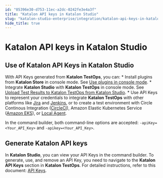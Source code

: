 ```yaml
---
id: "05396e30-d753-11ec-a2dc-0242fe3e4a3f"
title: "Katalon API keys in Katalon Studio"
slug: "katalon-studio-enterprise/integration/katalon-api-keys-in-katalon-studio"
hide_title: true
---
```


# <a id="id_1" class="anchor_top_offset"/><a id="ariaid-title1" class="anchor_top_offset"/>Katalon API keys in Katalon Studio


## Use of Katalon API Keys in Katalon Studio

<p xmlns="http://www.w3.org/1999/xhtml" className="p">With API Keys generated from <strong className="ph b">Katalon TestOps</strong>,   you can: * Install plugins from <strong className="ph b">Katalon Store</strong> in   console mode. See <a className="xref j-external-link" href="https://docs.katalon.com/katalon-studio/docs/kse-use-plugins.html#use-plugins-in-console-mode" target="_blank">Use     plugins in console mode</a>. * Integrate <strong className="ph b">Katalon     Studio</strong> with <strong className="ph b">Katalon TestOps</strong> in console   mode. See <a className="xref j-external-link" href="https://docs.katalon.com/katalon-analytics/docs/integration-with-katalon-studio.html#enable-integration" target="_blank">Upload     Test Results to Katalon TestOps from Katalon Studio</a>. * Use API   Keys to represent your credentials to integrate <strong className="ph b">Katalon     TestOps</strong> with other platforms like <a className="xref j-external-link" href="https://docs.katalon.com/katalon-analytics/docs/kt-jira-config.html" target="_blank">Jira</a>   and <a className="xref j-external-link" href="https://docs.katalon.com/katalon-analytics/docs/ka-integration-jenkins.html" target="_blank">Jenkins</a>,   or to create a test environment with Circle Continous Integration   (<a className="xref j-external-link" href="https://docs.katalon.com/katalon-analytics/docs/circleci.html" target="_blank">CircleCI</a>),   Amazon Elastic Kubernetes Service (<a className="xref j-external-link" href="https://docs.katalon.com/katalon-analytics/docs/aws-eks.html" target="_blank">Amazon     EKS</a>), or <a className="xref j-external-link" href="https://docs.katalon.com/katalon-analytics/docs/agents.html" target="_blank">Local     Agent</a>.</p> 
<p xmlns="http://www.w3.org/1999/xhtml" className="p">In the command builder, both command-line options are accepted:   <code className="ph codeph">-apiKey=&lt;Your_API_Key&gt;</code> and   <code className="ph codeph">-apikey=&lt;Your_API_Key&gt;</code>.</p> 

## Generate Katalon API keys

<p xmlns="http://www.w3.org/1999/xhtml" className="p">In <strong className="ph b">Katalon Studio</strong>, you can view your API Keys in the command builder. To generate, use, and remove an API Key, you need to navigate to the <strong className="ph b">Katalon API Keys</strong> section in <strong className="ph b">Katalon TestOps</strong>. For detailed instructions, refer to this document: <a className="xref j-external-link" href="https://docs.katalon.com/katalon-analytics/docs/ka-api-key.html" target="_blank">API Keys</a>.</p> 
